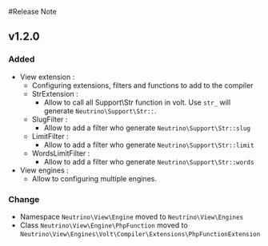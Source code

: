 #Release Note

## v1.2.0

### Added
 - View extension : 
    - Configuring extensions, filters and functions to add to the compiler
    - StrExtension :
        - Allow to call all Support\Str function in volt. 
        Use `str_` will generate `Neutrino\Support\Str::`. 
    - SlugFilter :
        - Allow to add a filter who generate `Neutrino\Support\Str::slug`
    - LimitFilter :
        - Allow to add a filter who generate `Neutrino\Support\Str::limit`
    - WordsLimitFilter :
        - Allow to add a filter who generate `Neutrino\Support\Str::words`
 - View engines : 
    - Allow to configuring multiple engines.
### Change
 - Namespace `Neutrino\View\Engine` moved to `Neutrino\View\Engines`
 - Class `Neutrino\View\Engine\PhpFunction` moved to `Neutrino\View\Engines\Volt\Compiler\Extensions\PhpFunctionExtension`

